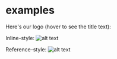 # examples
Here's our logo (hover to see the title text):

Inline-style: 
![alt text](https://www.dropbox.com/s/1xyzltwgamzx4my/plot_1.png?dl=0 "Logo Title Text 1")

Reference-style: 
![alt text][logo]

[logo]: https://www.dropbox.com/s/1xyzltwgamzx4my/plot_1.png?dl=0 "Logo Title Text 2"



